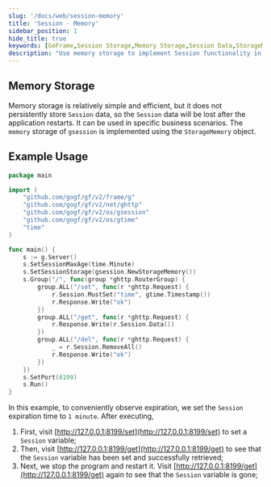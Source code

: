 ```yaml
---
slug: '/docs/web/session-memory'
title: 'Session - Memory'
sidebar_position: 1
hide_title: true
keywords: [GoFrame,Session Storage,Memory Storage,Session Data,StorageMemory,gsession,GoFrame Framework,Session Example,Session Setting,Session Persistence]
description: "Use memory storage to implement Session functionality in the GoFrame framework. Memory storage is simple and efficient, but does not support persistence, so Session data will be lost after the application restarts. Through example code, it is explained in detail how to set the expiration time of the Session and how to store and retrieve Session data."
---
```


## Memory Storage

Memory storage is relatively simple and efficient, but it does not persistently store `Session` data, so the `Session` data will be lost after the application restarts. It can be used in specific business scenarios. The `memory` storage of `gsession` is implemented using the `StorageMemory` object.

## Example Usage

```go
package main

import (
    "github.com/gogf/gf/v2/frame/g"
    "github.com/gogf/gf/v2/net/ghttp"
    "github.com/gogf/gf/v2/os/gsession"
    "github.com/gogf/gf/v2/os/gtime"
    "time"
)

func main() {
    s := g.Server()
    s.SetSessionMaxAge(time.Minute)
    s.SetSessionStorage(gsession.NewStorageMemory())
    s.Group("/", func(group *ghttp.RouterGroup) {
        group.ALL("/set", func(r *ghttp.Request) {
            r.Session.MustSet("time", gtime.Timestamp())
            r.Response.Write("ok")
        })
        group.ALL("/get", func(r *ghttp.Request) {
            r.Response.Write(r.Session.Data())
        })
        group.ALL("/del", func(r *ghttp.Request) {
            _ = r.Session.RemoveAll()
            r.Response.Write("ok")
        })
    })
    s.SetPort(8199)
    s.Run()
}
```

In this example, to conveniently observe expiration, we set the `Session` expiration time to `1 minute`. After executing,

1. First, visit [http://127.0.0.1:8199/set](http://127.0.0.1:8199/set) to set a `Session` variable;
2. Then, visit [http://127.0.0.1:8199/get](http://127.0.0.1:8199/get) to see that the `Session` variable has been set and successfully retrieved;
3. Next, we stop the program and restart it. Visit [http://127.0.0.1:8199/get](http://127.0.0.1:8199/get) again to see that the `Session` variable is gone;